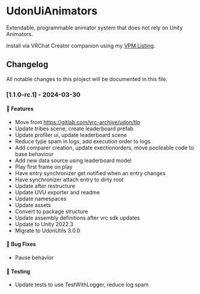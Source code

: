 # UdonUiAnimators

Extendable, programmable animator system that does not rely on Unity Animators.

Install via VRChat Creator companion using my [VPM Listing](https://guribo.github.io/TLP/).


## Changelog

All notable changes to this project will be documented in this file.

### [1.1.0-rc.1] - 2024-03-30

#### 🚀 Features

- Move from https://gitlab.com/vrc-archive/udon/tlp
- Update tribes scene, create leaderboard prefab
- Update profiler ui, update leaderboard scene
- Reduce type spam in logs, add execution order to logs
- Add comparer creation, update exectionorders, move pooleable code to base behaviour
- Add new data source using leaderboard model
- Play first frame on play
- Have entry synchronizer get notified when an entry changes
- Have synchronizer attach entry to dirty root
- Update after restructure
- Update UVU exporter and readme
- Update namespaces
- Update assets
- Convert to package structure
- Update assembly definitions after vrc sdk updates
- Update to Unity 2022.3
- Migrate to UdonUtils 3.0.0

#### 🐛 Bug Fixes

- Pause behavior

#### 🧪 Testing

- Update tests to use TestWithLogger, reduce log spam

<!-- generated by git-cliff -->
